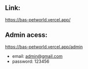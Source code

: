 ## Link: 
https://bas-petworld.vercel.app/


## Admin acess: 
https://bas-petworld.vercel.app/admin
- email: admin@gmail.com 
- password: 123456
